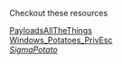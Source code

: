 Checkout these resources

[PayloadsAllTheThings](https://github.com/malachiw/PayloadsAllTheThings/tree/master)<br>
[Windows_Potatoes_PrivEsc](https://jlajara.gitlab.io/Potatoes_Windows_Privesc)<br>
[_SigmaPotato_](https://github.com/tylerdotrar/SigmaPotato)<br>
